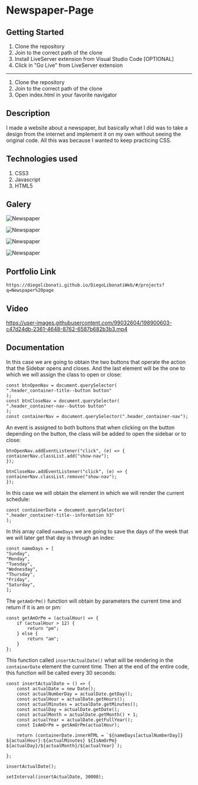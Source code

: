 # Newspaper-Page

## Getting Started

1. Clone the repository
2. Join to the correct path of the clone
3. Install LiveServer extension from Visual Studio Code [OPTIONAL]
4. Click in "Go Live" from LiveServer extension

---

1. Clone the repository
2. Join to the correct path of the clone
3. Open index.html in your favorite navigator

## Description

I made a website about a newspaper, but basically what I did was to take a design from the internet and implement it on my own without seeing the original code. All this was because I wanted to keep practicing CSS.

## Technologies used

1. CSS3
2. Javascript
3. HTML5

## Galery

![Newspaper](https://raw.githubusercontent.com/DiegoLibonati/DiegoLibonatiWeb/main/data/projects/Css/Imagenes/newspaper-0.jpg)

![Newspaper](https://raw.githubusercontent.com/DiegoLibonati/DiegoLibonatiWeb/main/data/projects/Css/Imagenes/newspaper-1.jpg)

![Newspaper](https://raw.githubusercontent.com/DiegoLibonati/DiegoLibonatiWeb/main/data/projects/Css/Imagenes/newspaper-2.jpg)

![Newspaper](https://raw.githubusercontent.com/DiegoLibonati/DiegoLibonatiWeb/main/data/projects/Css/Imagenes/newspaper-3.jpg)

## Portfolio Link

`https://diegolibonati.github.io/DiegoLibonatiWeb/#/projects?q=Newspaper%20page`

## Video

https://user-images.githubusercontent.com/99032604/198900603-c47d24db-2361-4648-8762-6587b682b3b3.mp4

## Documentation

In this case we are going to obtain the two buttons that operate the action that the Sidebar opens and closes. And the last element will be the one to which we will assign the class to open or close:

```
const btnOpenNav = document.querySelector(
".header_container-title--button button"
);
const btnCloseNav = document.querySelector(
".header_container-nav--button button"
);
const containerNav = document.querySelector(".header_container-nav");
```

An event is assigned to both buttons that when clicking on the button depending on the button, the class will be added to open the sidebar or to close:

```
btnOpenNav.addEventListener("click", (e) => {
containerNav.classList.add("show-nav");
});

btnCloseNav.addEventListener("click", (e) => {
containerNav.classList.remove("show-nav");
});
```

In this case we will obtain the element in which we will render the current schedule:

```
const containerDate = document.querySelector(
".header_container-title--information h3"
);
```

In this array called `nameDays` we are going to save the days of the week that we will later get that day is through an index:

```
const nameDays = [
"Sunday",
"Monday",
"Tuesday",
"Wednesday",
"Thursday",
"Friday",
"Saturday",
];
```

The `getAmOrPm()` function will obtain by parameters the current time and return if it is am or pm:

```
const getAmOrPm = (actualHour) => {
    if (actualHour > 12) {
        return "pm";
    } else {
        return "am";
    }
};
```

This function called `insertActualDate()` what will be rendering in the `containerDate` element the current time. Then at the end of the entire code, this function will be called every 30 seconds:

```
const insertActualDate = () => {
    const actualDate = new Date();
    const actualNumberDay = actualDate.getDay();
    const actualHour = actualDate.getHours();
    const actualMinutes = actualDate.getMinutes();
    const actualDay = actualDate.getDate();
    const actualMonth = actualDate.getMonth() + 1;
    const actualYear = actualDate.getFullYear();
    const IsAmOrPm = getAmOrPm(actualHour);

    return (containerDate.innerHTML = `${nameDays[actualNumberDay]} ${actualHour}:${actualMinutes} ${IsAmOrPm} ${actualDay}/${actualMonth}/${actualYear}`);

};

insertActualDate();

setInterval(insertActualDate, 30000);
```
